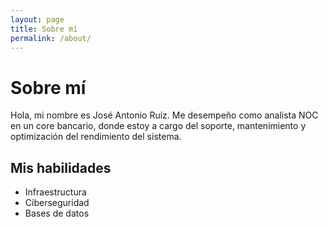 ```yaml
---
layout: page
title: Sobre mí
permalink: /about/ 
---
```


# Sobre mí

Hola, mi nombre es José Antonio Ruiz. Me desempeño como analista NOC en un core bancario, donde estoy a cargo del soporte, mantenimiento y optimización del rendimiento del sistema.

## Mis habilidades

- Infraestructura
- Ciberseguridad
- Bases de datos